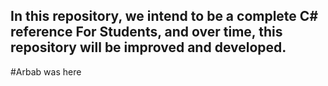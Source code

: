 ## In this repository, we intend to be a complete C# reference For Students, and over time, this repository will be improved and developed.

#Arbab was here
